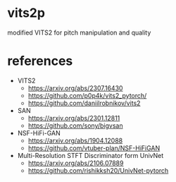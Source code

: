# vits2p
modified VITS2 for pitch manipulation and quality

# references
- VITS2
    - https://arxiv.org/abs/2307.16430
    - https://github.com/p0p4k/vits2_pytorch/
    - https://github.com/daniilrobnikov/vits2
- SAN
    - https://arxiv.org/abs/2301.12811
    - https://github.com/sony/bigvsan
- NSF-HiFi-GAN
    - https://arxiv.org/abs/1904.12088
    - https://github.com/vtuber-plan/NSF-HiFiGAN
- Multi-Resolution STFT Discriminator form UnivNet
    - https://arxiv.org/abs/2106.07889
    - https://github.com/rishikksh20/UnivNet-pytorch